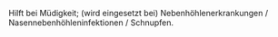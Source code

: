 Hilft bei Müdigkeit; (wird eingesetzt bei) Nebenhöhlenerkrankungen / Nasennebenhöhleninfektionen / Schnupfen.